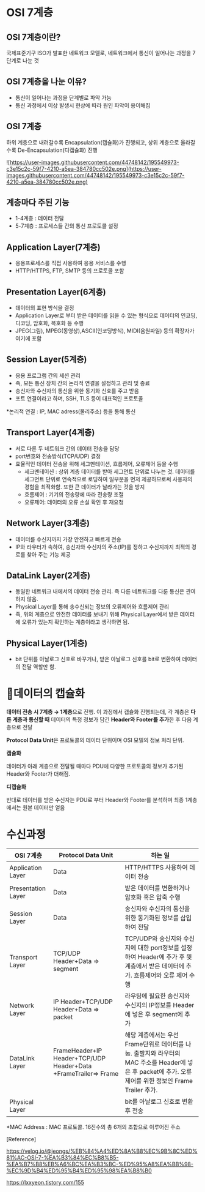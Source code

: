 # OSI 7계층

## OSI 7계층이란?

국제표준기구 ISO가 발표한 네트워크 모델로, 네트워크에서 통신이 일어나는 과정을 7단계로 나눈 것

## OSI 7계층을 나눈 이유?

- 통신이 일어나는 과정을 단계별로 파악 가능
- 통신 과정에서 이상 발생시 현상에 따라 원인 파악이 용이해짐

## OSI 7계층

하위 계층으로 내려갈수록 Encapsulation(캡슐화)가 진행되고, 상위 계층으로 올라갈수록 De-Encapsulation(디캡슐화) 진행

![https://user-images.githubusercontent.com/44748142/195549973-c3e15c2c-59f7-4210-a5ea-384780cc502e.png](https://user-images.githubusercontent.com/44748142/195549973-c3e15c2c-59f7-4210-a5ea-384780cc502e.png)

## 계층마다 주된 기능

- 1-4계층 : 데이터 전달
- 5-7계층 : 프로세스들 간의 통신 프로토콜 설정

## Application Layer(7계층)

- 응용프로세스를 직접 사용하여 응용 서비스를 수행
- HTTP/HTTPS, FTP, SMTP 등의 프로토콜 포함

## Presentation Layer(6계층)

- 데이터의 표현 방식을 결정
- Application Layer로 부터 받은 데이터를 읽을 수 있는 형식으로 데이터의 인코딩, 디코딩, 암호화, 복호화 등 수행
- JPEG(그림), MPEG(동영상),ASCII(인코딩방식), MIDI(음원파일) 등의 확장자가 여기에 포함

## Session Layer(5계층)

- 응용 프로그램 간의 세션 관리
- 즉, 모든 통신 장치 간의 논리적 연결을 설정하고 관리 및 종료
- 송신자와 수신자의 통신을 위한 동기화 신호를 주고 받음
- 포트 연결이라고 하며, SSH, TLS 등이 대표적인 프로토콜

*논리적 연결 : IP, MAC adress(물리주소) 등을 통해 통신

## Transport Layer(4계층)

- 서로 다른 두 네트워크 간의 데이터 전송을 담당
- port번호와 전송방식(TCP/UDP) 결정
- 효율적인 데이터 전송을 위해 세그멘테이션, 흐름제어, 오류제어 등을 수행
    - 세크멘테이션 : 상위 계층 데이터를 받아 세그먼트 단위로 나누는 것. 데이터를 세그먼트 단위로 연속적으로 로딩하여 일부분을 먼저 제공하므로써 사용자의 경험을 최적화함. 또한 큰 데이터가 날라가는 것을 방지
    - 흐름제어 : 기기의 전송량에 따라 전송량 조절
    - 오류제어: 데이터의 오류 손실 확인 후 재요청

## Network Layer(3계층)

- 데이터를 수신지까지 가장 안전하고 빠르게 전송
- IP와 라우터가 속하여, 송신자와 수신자의 주소(IP)를 정하고 수신지까지 최적의 경로를 찾아 주는 기능 제공

## DataLink Layer(2계층)

- 동일한 네트워크 내에서의 데이터 전송 관리. 즉 다른 네트워크를 다룬 통신은 관여하지 않음.
- Physical Layer를 통해 송수신되는 정보의 오류제어와 흐름제어 관리
- 즉, 위의 계층으로 안전한 데이터를 보내기 위해 Physical Layer에서 받은 데이터에 오류가 있는지 확인하는 계층이라고 생각하면 됨.

## Physical Layer(1계층)

- bit 단위를 아날로그 신호로 바꾸거나, 받은 아날로그 신호를 bit로 변환하여 데이터의 전달 역할만 함.

# 💊데이터의 캡슐화

**데이터 전송 시 7계층 → 1계층**으로 진행. 이 과정에서 캡슐화 진행되는데, 각 계층은 **다른 계층과 통신할 때** 데이터의 특정 정보가 담긴 **Header와 Footer를 추가**한 후 다음 계층으로 전달

**Protocol Data Unit**은 프로토콜의 데이터 단위이며 OSI 모델의 정보 처리 단위. 

**캡슐화**

데이터가 아래 계층으로 전달될 때마다  PDU에 다양한 프로토콜의 정보가 추가된 Header와 Footer가 더해짐. 

**디캡슐화**

반대로 데이터를 받은 수신자는 PDU로 부터 Header와 Footer를 분석하며 최종 1계층에서는 원본 데이터만 얻음

# 수신과정

| OSI 7계층 | Protocol Data Unit | 하는 일 |
| --- | --- | --- |
| Application Layer | Data | HTTP/HTTPS 사용하여 데이터 전송 |
| Presentation Layer | Data | 받은 데이터를 변환하거나 암호화 혹은 압축 수행 |
|  Session Layer | Data | 송신자와 수신자의 통신을 위한 동기화된 정보를 삽입하여 전달 |
| Transport Layer | TCP/UDP Header+Data ⇒ segment | TCP/UDP와 송신지와 수신지에 대한 port정보를 설정하여 Header에 추가 후 윗 계층에서 받은 데이터에 추가. 흐름제어와 오류 제어 수행 |
| Network Layer | IP Header+TCP/UDP Header+Data ⇒ packet | 라우팅에 필요한 송신지와 수신지의 IP정보를 Header에 넣은 후 segment에 추가 |
| DataLink Layer | FrameHeader+IP Header+TCP/UDP Header+Data +FrameTrailer⇒ Frame | 해당 계층에서는 우선 Frame단위로 데이터를 나눔. 출발지와 라우터의 MAC 주소를 Header에 넣은 후 packet에 추가. 오류 제어를 위한 정보인 Frame Trailer 추가. |
| Physical Layer |  | bit를 아날로그 신호로 변환 후 전송 |

*MAC Address : MAC 프로토콜. 16진수의 총 6개의 조합으로 이루어진 주소

[Reference]

https://velog.io/@jeongs/%EB%84%A4%ED%8A%B8%EC%9B%8C%ED%81%AC-OSI-7-%EA%B3%84%EC%B8%B5-%EA%B7%B8%EB%A6%BC%EA%B3%BC-%ED%95%A8%EA%BB%98-%EC%9D%B4%ED%95%B4%ED%95%98%EA%B8%B0

https://lxxyeon.tistory.com/155
